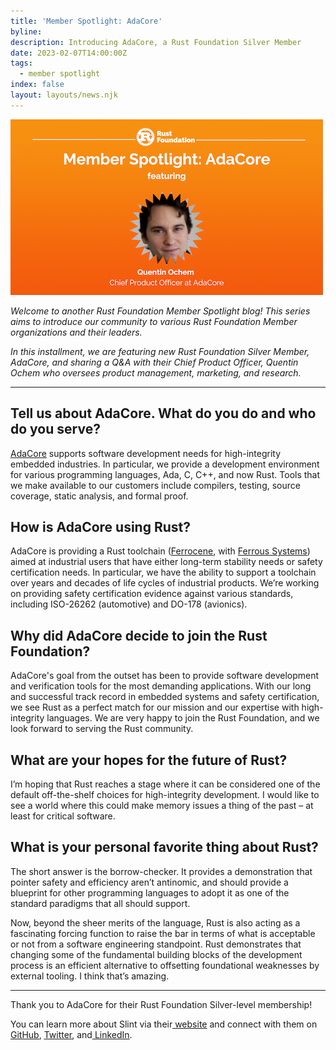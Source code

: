 ```yaml
---
title: 'Member Spotlight: AdaCore'
byline:
description: Introducing AdaCore, a Rust Foundation Silver Member
date: 2023-02-07T14:00:00Z
tags:
  - member spotlight
index: false
layout: layouts/news.njk
---
```

<img src="/img/news/2023-02-07-adacore-member-spotlight/adacore-spotlight.png" width="500" height="281" alt="AdaCore Member Spotlight" title="Heading: Member Spotlight: AdaCore featuring Quentin Ochem, Chief Product Officer at AdaCore" />

*Welcome to another Rust Foundation Member Spotlight blog! This series aims to introduce our community to various Rust Foundation Member organizations and their leaders.*

*In this installment, we are featuring new Rust Foundation Silver Member, AdaCore, and sharing a Q&A with their Chief Product Officer, Quentin Ochem who oversees product management, marketing, and research.*

---

## Tell us about AdaCore. What do you do and who do you serve?

[<u>AdaCore</u>](https://www.adacore.com/) supports software development needs for high-integrity embedded industries. In particular, we provide a development environment for various programming languages, Ada, C, C++, and now Rust. Tools that we make available to our customers include compilers, testing, source coverage, static analysis, and formal proof.&nbsp;

## How is AdaCore using Rust?

AdaCore is providing a Rust toolchain (<a target="_blank" rel="noopener" href="https://www.adacore.com/ferrocene"><u>Ferrocene</u></a>, with <a target="_blank" rel="noopener" href="https://blog.adacore.com/adacore-and-ferrous-systems-joining-forces-to-support-rust">Ferrous Systems</a>) aimed at industrial users that have either long-term stability needs or safety certification needs. In particular, we have the ability to support a toolchain over years and decades of life cycles of industrial products. We’re working on providing safety certification evidence against various standards, including ISO-26262 (automotive) and DO-178 (avionics).

## Why did AdaCore decide to join the Rust Foundation?

AdaCore's goal from the outset has been to provide software development and verification tools for the most demanding applications. With our long and successful track record in embedded systems and safety certification, we see Rust as a perfect match for our mission and our expertise with high-integrity languages. We are very happy to join the Rust Foundation, and we look forward to serving the Rust community.

## What are your hopes for the future of Rust?

I’m hoping that Rust reaches a stage where it can be considered one of the default off-the-shelf choices for high-integrity development. I would like to see a world where this could make memory issues a thing of the past – at least for critical software.

## What is your personal favorite thing about Rust?

The short answer is the borrow-checker. It provides a demonstration that pointer safety and efficiency aren’t antinomic, and should provide a blueprint for other programming languages to adopt it as one of the standard paradigms that all should support.

Now, beyond the sheer merits of the language, Rust is also acting as a fascinating forcing function to raise the bar in terms of what is acceptable or not from a software engineering standpoint. Rust demonstrates that changing some of the fundamental building blocks of the development process is an efficient alternative to offsetting foundational weaknesses by external tooling. I think that’s amazing.

---

Thank you to AdaCore for their Rust Foundation Silver-level membership!

You can learn more about Slint via their[<u> website</u>](https://www.adacore.com/) and connect with them on[<u> GitHub</u>](https://github.com/AdaCore), [<u>Twitter</u>](https://twitter.com/AdaCoreCompany), and[<u> LinkedIn</u>](https://www.linkedin.com/company/adacore).